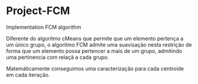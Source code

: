 # Project-FCM
Implementation FCM algorithm

Diferente do algoritmo cMeans que permite que um elemento pertença a um único grupo, o algoritmo FCM admite uma suavisação nesta restrição de forma que um elemento possa pertencer a mais de um grupo, admitindo uma pertinencia com relaçã a cada grupo.

Matemáticamente conseguimos uma caracterização para cada centroide em cada iteração.

